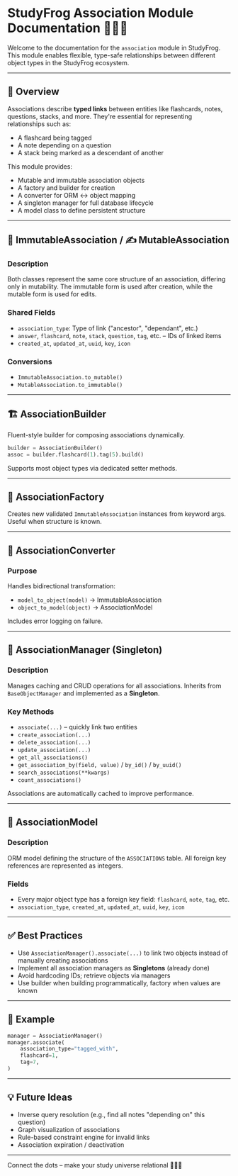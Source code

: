 # StudyFrog Association Module Documentation 🔗🧩🐸

Welcome to the documentation for the `association` module in StudyFrog. This module enables flexible, type-safe relationships between different object types in the StudyFrog ecosystem.

---

## 📘 Overview
Associations describe **typed links** between entities like flashcards, notes, questions, stacks, and more. They're essential for representing relationships such as:

- A flashcard being tagged
- A note depending on a question
- A stack being marked as a descendant of another

This module provides:
- Mutable and immutable association objects
- A factory and builder for creation
- A converter for ORM ↔ object mapping
- A singleton manager for full database lifecycle
- A model class to define persistent structure

---

## 🧊 ImmutableAssociation / ✍️ MutableAssociation

### Description
Both classes represent the same core structure of an association, differing only in mutability. The immutable form is used after creation, while the mutable form is used for edits.

### Shared Fields
- `association_type`: Type of link ("ancestor", "dependant", etc.)
- `answer`, `flashcard`, `note`, `stack`, `question`, `tag`, etc. – IDs of linked items
- `created_at`, `updated_at`, `uuid`, `key`, `icon`

### Conversions
- `ImmutableAssociation.to_mutable()`
- `MutableAssociation.to_immutable()`

---

## 🏗️ AssociationBuilder

Fluent-style builder for composing associations dynamically.
```python
builder = AssociationBuilder()
assoc = builder.flashcard(1).tag(5).build()
```

Supports most object types via dedicated setter methods.

---

## 🧪 AssociationFactory

Creates new validated `ImmutableAssociation` instances from keyword args. Useful when structure is known.

---

## 🔁 AssociationConverter

### Purpose
Handles bidirectional transformation:
- `model_to_object(model)` → ImmutableAssociation
- `object_to_model(object)` → AssociationModel

Includes error logging on failure.

---

## 🧠 AssociationManager (Singleton)

### Description
Manages caching and CRUD operations for all associations. Inherits from `BaseObjectManager` and implemented as a **Singleton**.

### Key Methods
- `associate(...)` – quickly link two entities
- `create_association(...)`
- `delete_association(...)`
- `update_association(...)`
- `get_all_associations()`
- `get_association_by(field, value)` / `by_id()` / `by_uuid()`
- `search_associations(**kwargs)`
- `count_associations()`

Associations are automatically cached to improve performance.

---

## 🧬 AssociationModel

### Description
ORM model defining the structure of the `ASSOCIATIONS` table. All foreign key references are represented as integers.

### Fields
- Every major object type has a foreign key field: `flashcard`, `note`, `tag`, etc.
- `association_type`, `created_at`, `updated_at`, `uuid`, `key`, `icon`

---

## ✅ Best Practices
- Use `AssociationManager().associate(...)` to link two objects instead of manually creating associations
- Implement all association managers as **Singletons** (already done)
- Avoid hardcoding IDs; retrieve objects via managers
- Use builder when building programmatically, factory when values are known

---

## 🚀 Example
```python
manager = AssociationManager()
manager.associate(
    association_type="tagged_with",
    flashcard=1,
    tag=7,
)
```

---

## 💡 Future Ideas
- Inverse query resolution (e.g., find all notes "depending on" this question)
- Graph visualization of associations
- Rule-based constraint engine for invalid links
- Association expiration / deactivation

---

Connect the dots – make your study universe relational 🔗🧠🐸

